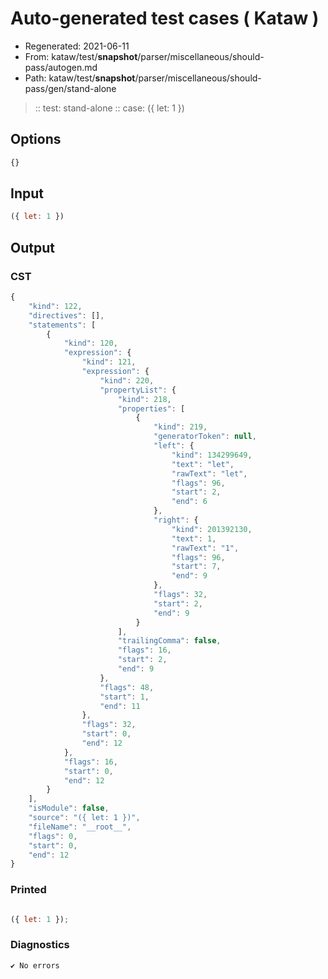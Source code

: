 # Auto-generated test cases ( Kataw )
- Regenerated: 2021-06-11
- From: kataw/test/__snapshot__/parser/miscellaneous/should-pass/autogen.md
- Path: kataw/test/__snapshot__/parser/miscellaneous/should-pass/gen/stand-alone
> :: test: stand-alone
> :: case: ({ let: 1 })
## Options

`````js
{}
`````
## Input

`````js
({ let: 1 })
`````
## Output

### CST

```javascript
{
    "kind": 122,
    "directives": [],
    "statements": [
        {
            "kind": 120,
            "expression": {
                "kind": 121,
                "expression": {
                    "kind": 220,
                    "propertyList": {
                        "kind": 218,
                        "properties": [
                            {
                                "kind": 219,
                                "generatorToken": null,
                                "left": {
                                    "kind": 134299649,
                                    "text": "let",
                                    "rawText": "let",
                                    "flags": 96,
                                    "start": 2,
                                    "end": 6
                                },
                                "right": {
                                    "kind": 201392130,
                                    "text": 1,
                                    "rawText": "1",
                                    "flags": 96,
                                    "start": 7,
                                    "end": 9
                                },
                                "flags": 32,
                                "start": 2,
                                "end": 9
                            }
                        ],
                        "trailingComma": false,
                        "flags": 16,
                        "start": 2,
                        "end": 9
                    },
                    "flags": 48,
                    "start": 1,
                    "end": 11
                },
                "flags": 32,
                "start": 0,
                "end": 12
            },
            "flags": 16,
            "start": 0,
            "end": 12
        }
    ],
    "isModule": false,
    "source": "({ let: 1 })",
    "fileName": "__root__",
    "flags": 0,
    "start": 0,
    "end": 12
}
```

### Printed

```javascript

({ let: 1 });
```

### Diagnostics

```javascript
✔ No errors
```

